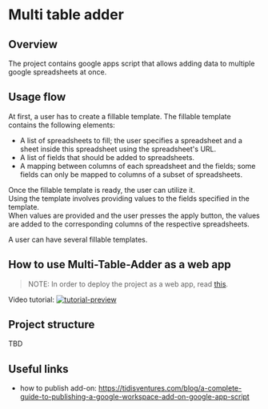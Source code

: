 # Multi table adder

## Overview

The project contains google apps script that allows adding data to multiple google spreadsheets at once.  


## Usage flow

At first, a user has to create a fillable template.
The fillable template contains the following elements:
- A list of spreadsheets to fill; the user specifies a spreadsheet and a sheet inside this spreadsheet using the spreadsheet's URL.
- A list of fields that should be added to spreadsheets.
- A mapping between columns of each spreadsheet and the fields; some fields can only be mapped to columns of a subset of spreadsheets.

Once the fillable template is ready, the user can utilize it.  
Using the template involves providing values to the fields specified in the template.  
When values are provided and the user presses the apply button, the values are added to the corresponding columns of the respective spreadsheets.

A user can have several fillable templates.


## How to use Multi-Table-Adder as a web app

> NOTE: In order to deploy the project as a web app, read [this](https://developers.google.com/apps-script/guides/web#deploy_a_script_as_a_web_app).  

Video tutorial: 
[![tutorial-preview](http://img.youtube.com/vi/32qEtQkes-8/0.jpg)](http://www.youtube.com/watch?v=32qEtQkes-8 "How to use Multi-Table-Adder")


## Project structure

TBD


## Useful links

- how to publish add-on: https://tidisventures.com/blog/a-complete-guide-to-publishing-a-google-workspace-add-on-google-app-script
